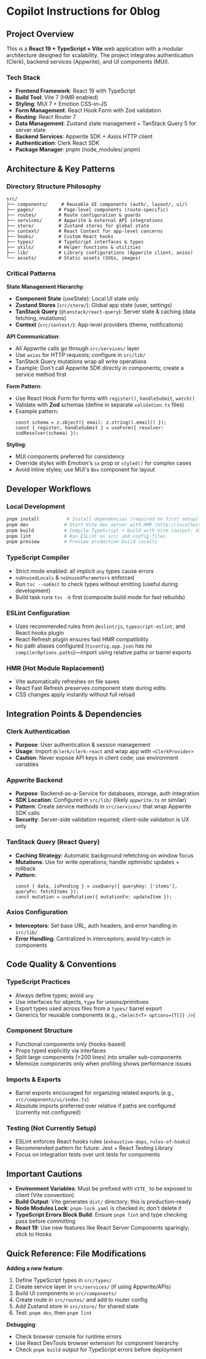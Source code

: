 # Copilot Instructions for 0blog

## Project Overview

This is a **React 19 + TypeScript + Vite** web application with a modular architecture designed for scalability. The project integrates authentication (Clerk), backend services (Appwrite), and UI components (MUI).

### Tech Stack
- **Frontend Framework**: React 19 with TypeScript
- **Build Tool**: Vite 7 (HMR enabled)
- **Styling**: MUI 7 + Emotion CSS-in-JS
- **Form Management**: React Hook Form with Zod validation
- **Routing**: React Router 7
- **Data Management**: Zustand state management + TanStack Query 5 for server state
- **Backend Services**: Appwrite SDK + Axios HTTP client
- **Authentication**: Clerk React SDK
- **Package Manager**: pnpm (node_modules/.pnpm)

## Architecture & Key Patterns

### Directory Structure Philosophy
```
src/
├── components/     # Reusable UI components (auth/, layout/, ui/)
├── pages/         # Page-level components (route-specific)
├── routes/        # Route configuration & guards
├── services/      # Appwrite & external API integrations
├── store/         # Zustand stores for global state
├── context/       # React Context for app-level concerns
├── hooks/         # Custom React hooks
├── types/         # TypeScript interfaces & types
├── utils/         # Helper functions & utilities
├── lib/           # Library configurations (Appwrite client, axios)
└── assets/        # Static assets (SVGs, images)
```

### Critical Patterns

**State Management Hierarchy**:
- **Component State** (useState): Local UI state only
- **Zustand Stores** (`src/store/`): Global app state (user, settings)
- **TanStack Query** (`@tanstack/react-query`): Server state & caching (data fetching, mutations)
- **Context** (`src/context/`): App-level providers (theme, notifications)

**API Communication**:
- All Appwrite calls go through `src/services/` layer
- Use `axios` for HTTP requests; configure in `src/lib/`
- TanStack Query mutations wrap all write operations
- Example: Don't call Appwrite SDK directly in components; create a service method first

**Form Pattern**:
- Use React Hook Form for forms with `register()`, `handleSubmit`, `watch()`
- Validate with **Zod** schemas (define in separate `validation.ts` files)
- Example pattern:
  ```tsx
  const schema = z.object({ email: z.string().email() });
  const { register, handleSubmit } = useForm({ resolver: zodResolver(schema) });
  ```

**Styling**:
- MUI components preferred for consistency
- Override styles with Emotion's `sx` prop or `styled()` for complex cases
- Avoid inline styles; use MUI's `Box` component for layout

## Developer Workflows

### Local Development
```bash
pnpm install          # Install dependencies (required on first setup)
pnpm dev             # Start Vite dev server with HMR (http://localhost:5173)
pnpm build           # Compile TypeScript + build with Vite (output: dist/)
pnpm lint            # Run ESLint on src/ and config files
pnpm preview         # Preview production build locally
```

### TypeScript Compiler
- Strict mode enabled: all implicit `any` types cause errors
- `noUnusedLocals` & `noUnusedParameters` enforced
- Run `tsc --noEmit` to check types without emitting (useful during development)
- Build task runs `tsc -b` first (composite build mode for fast rebuilds)

### ESLint Configuration
- Uses recommended rules from `@eslint/js`, `typescript-eslint`, and React hooks plugin
- React Refresh plugin ensures fast HMR compatibility
- No path aliases configured (`tsconfig.app.json` has no `compilerOptions.paths`)—import using relative paths or barrel exports

### HMR (Hot Module Replacement)
- Vite automatically refreshes on file saves
- React Fast Refresh preserves component state during edits
- CSS changes apply instantly without full reload

## Integration Points & Dependencies

### Clerk Authentication
- **Purpose**: User authentication & session management
- **Usage**: Import `@clerk/clerk-react` and wrap app with `<ClerkProvider>`
- **Caution**: Never expose API keys in client code; use environment variables

### Appwrite Backend
- **Purpose**: Backend-as-a-Service for databases, storage, auth integration
- **SDK Location**: Configured in `src/lib/` (likely `appwrite.ts` or similar)
- **Pattern**: Create service methods in `src/services/` that wrap Appwrite SDK calls
- **Security**: Server-side validation required; client-side validation is UX only

### TanStack Query (React Query)
- **Caching Strategy**: Automatic background refetching on window focus
- **Mutations**: Use for write operations; handle optimistic updates + rollback
- **Pattern**: 
  ```tsx
  const { data, isPending } = useQuery({ queryKey: ['items'], queryFn: fetchItems });
  const mutation = useMutation({ mutationFn: updateItem });
  ```

### Axios Configuration
- **Interceptors**: Set base URL, auth headers, and error handling in `src/lib/`
- **Error Handling**: Centralized in interceptors; avoid try-catch in components

## Code Quality & Conventions

### TypeScript Practices
- Always define types; avoid `any`
- Use interfaces for objects, `type` for unions/primitives
- Export types used across files from a `types/` barrel export
- Generics for reusable components (e.g., `<Select<T> options={T[]} />`)

### Component Structure
- Functional components only (hooks-based)
- Props typed explicitly via interfaces
- Split large components (>200 lines) into smaller sub-components
- Memoize components only when profiling shows performance issues

### Imports & Exports
- Barrel exports encouraged for organizing related exports (e.g., `src/components/ui/index.ts`)
- Absolute imports preferred over relative if paths are configured (currently not configured)

### Testing (Not Currently Setup)
- ESLint enforces React hooks rules (`exhaustive-deps`, `rules-of-hooks`)
- Recommended pattern for future: Jest + React Testing Library
- Focus on integration tests over unit tests for components

## Important Cautions

- **Environment Variables**: Must be prefixed with `VITE_` to be exposed to client (Vite convention)
- **Build Output**: Vite generates `dist/` directory; this is production-ready
- **Node Modules Lock**: `pnpm-lock.yaml` is checked in; don't delete it
- **TypeScript Errors Block Build**: Ensure `pnpm lint` and type checking pass before committing
- **React 19**: Use new features like React Server Components sparingly; stick to Hooks

## Quick Reference: File Modifications

**Adding a new feature**:
1. Define TypeScript types in `src/types/`
2. Create service layer in `src/services/` (if using Appwrite/APIs)
3. Build UI components in `src/components/`
4. Create route in `src/routes/` and add to router config
5. Add Zustand store in `src/store/` for shared state
6. Test: `pnpm dev`, then `pnpm lint`

**Debugging**:
- Check browser console for runtime errors
- Use React DevTools browser extension for component hierarchy
- Check `pnpm build` output for TypeScript errors before deployment
